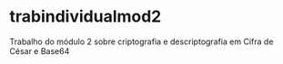 # trabindividualmod2
Trabalho do módulo 2 sobre criptografia e descriptografia em Cifra de César e Base64
